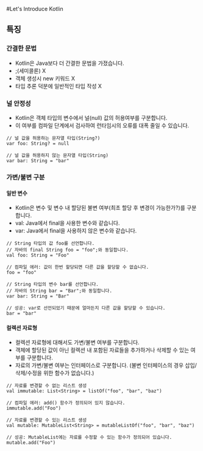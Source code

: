 #Let's Introduce Kotlin
## 특징
### 간결한 문법
* Kotlin은 Java보다 더 간결한 문법을 가졌습니다.
* ;(세미콜론) X
* 객체 생성시 new 키워드 X
* 타입 추론 덕분에 일반적인 타입 작성 X
### 널 안정성
* Kotlin은 객체 타입의 변수에서 널(null) 값의 허용여부를 구분합니다.
* 이 여부를 컴파일 단계에서 검사하여 런타임시의 오류를 대폭 줄일 수 있습니다.

```
// 널 값을 허용하는 문자열 타입(String?)
var foo: String? = null

// 널 값을 허용하지 않는 문자열 타입(String)
var bar: String = "bar"
``` 

### 가변/불변 구분
#### 일반 변수
* Kotlin은 변수 및 변수 내 할당된 불변 여부(최초 할당 후 변경이 가능한가?)를 구분합니다.
* val: Java에서 final을 사용한 변수와 같습니다.
* var: Java에서 final을 사용하지 않은 변수와 같습니다.
```
// String 타입의 값 foo를 선언합니다.
// 자바의 final String foo = "foo";와 동일합니다.
val foo: String = "Foo"

// 컴파일 에러: 값이 한번 할당되면 다른 값을 할당할 수 없습니다.
foo = "foo"

// String 타입의 변수 bar를 선언합니다.
// 자바의 String bar = "Bar";와 동일합니다.
var bar: String = "Bar"

// 성공: var로 선언되었기 때문에 얼마든지 다른 값을 할당할 수 있습니다.
bar = "bar"
```
#### 컬렉션 자료형
* 컬렉션 자료형에 대해서도 가변/불변 여부를 구분합니다.
* 객체에 할당된 값이 아닌 컬렉션 내 포함된 자료들을 추가하거나 삭제할 수 있는 여부를 구분합니다.
* 자료의 가변/불변 여부는 인터페이스로 구분합니다. (불변 인터페이스의 경우 삽입/삭제/수정을 위한 함수가 없습니다.)
```
// 자료를 변경할 수 없는 리스트 생성
val immutable: List<String> = listOf("foo", "bar", "baz")

// 컴파일 에러: add() 함수가 정의되어 있지 않습니다.
immutable.add("Foo")

// 자료를 변경할 수 있는 리스트 생성
val mutable: MutableList<String> = mutableListOf("foo", "bar", "baz")

// 성공: MutableList에는 자료를 수정할 수 있는 함수가 정의되어 있습니다.
mutable.add("Foo")
```
